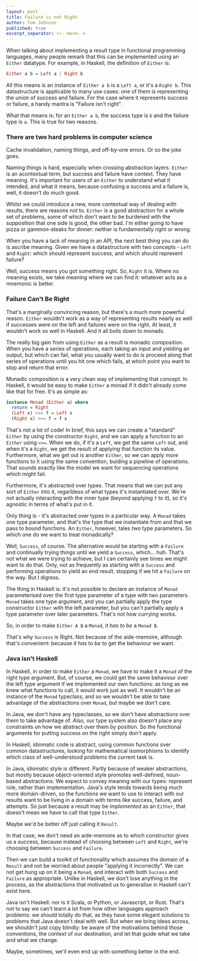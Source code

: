 ```yaml
---
layout: post
title: Failure is not Right
author: Tom Johnson
published: true
excerpt_separator: <!--more-->
---
```


When talking about implementing a result type in functional programming languages, many people remark that this can be implemented using an `Either` datatype. For example, in Haskell, the definition of `Either` is:

```haskell
Either a b = Left a | Right b
```

All this means is an instance of `Either a b` is a `Left a`, or it's a `Right b`. This datastructure is applicable to many use cases: one of them is representing the union of success and failure. For the case where it represents success or failure, a handy mantra is "Failure isn't right".

What that means is: for an `Either a b`, the success type is `b` and the failure type is `a`. This is true for two reasons.

<!--more-->

### There are two hard problems in computer science

Cache invalidation, naming things, and off-by-one errors. Or so the joke goes.

Naming things is hard, especially when crossing abstraction layers. `Either` is an acontextual term, but success and failure have context. They have meaning. It's important for users of an `Either` to understand what it intended, and what it means, because confusing a success and a failure is, well, it doesn't do much good.

Whilst we could introduce a new, more contextual way of dealing with results, there are reasons not to. `Either` is a good abstraction for a whole set of problems, some of which don't want to be burdened with the supposition that one side is good, the other bad. I'm either going to have pizza or gammon-steaks for dinner: neither is fundamentally right or wrong. 

When you have a lack of meaning in an API, the next best thing you can do is ascribe meaning. Given we have a datastructure with two concepts - `Left` and `Right`: which should represent success, and which should represent failure?

Well, success means you got something right. So, `Right` it is. Where no meaning exists, we take meaning where we can find it: whatever acts as a mnemonic is better.

### Failure Can't Be Right

That's a marginally convincing reason, but there's a much more powerful reason. `Either` wouldn't work as a way of representing results nearly as well if successes were on the left and failures were on the right. At least, it wouldn't work so well in Haskell. And it all boils down to monads.

The really big gain from using `Either` as a result is monadic composition. When you have a series of operations, each taking an input and yielding an output, but which can fail, what you usually want to do is proceed along that series of operations until you hit one which fails, at which point you want to stop and return that error.

Monadic composition is a very clean way of implementing that concept. In Haskell, it would be easy to make `Either` a monad if it didn't already come like that for free. It's as simple as:

```haskell
instance Monad (Either a) where
  return = Right
  (Left x) >>= f = Left x
  (Right x) >>= f = f x
```

That's not a lot of code! In brief, this says we can create a "standard" `Either` by using the constructor `Right`, and we can apply a function to an `Either` using `>>=`. When we do, if it's a `Left`, we get the same `Left` out, and when it's a `Right`, we get the result of applying that function its value. Furthermore, what we get out is another `Either`, so we can apply more functions to it using the same convention, buiding a pipwline of operations. That sounds exactly like the model we want for sequencing operations which might fail.

Furthermore, it's abstracted over types. That means that we can put any sort of `Either` into it, regarldess of what types it's instantiated over. We're not actually interacting with the inner type (beyond applying `f` to it), so it's agnostic in terms of what's put in it.

Only thing is - it's abstracted over types in a particular way. A `Monad` takes *one* type parameter, and that's the type that we instantiate from and that we pass to bound functions. An `Either`, however, tales *two* type parameters. So which one do we want to treat monadically?

Well, `Success`, of course. The alternative would be starting with a `Failure` and continually trying things until we yield a `Success`, which... huh. That's not what we were trying to achieve, but I can certainly see times we might want to do that. Only, not as frequently as starting with a `Success` and performing operations to yield an end result, stopping if we hit a `Failure` on the way. But I digress.

The thing in Haskell is: it's not possible to declare an instance of `Monad` parameterised over the first type parameter of a type with two parameters. `Monad` takes one type argument, and you can partially apply the type constructor `Either` with the left parameter, but you can't partially apply a type parameter over later parameters. That's not how currying works.

So, in order to make `Either A B` a `Monad`, *it has to be* a `Monad B`.

That's why `Success` is Right. Not because of the aide-memoire, although that's convenient: because *it has to be* to get the behaviour we want.

### Java isn't Haskell

In Haskell, in order to make `Either` a `Monad`, we have to make it a `Monad` of the right type argument. But, of course, we could get the same behaviour over the left type argument if we implemented our own functions: as long as we knew what functions to call, it would work just as well. It wouldn't be an instance of the `Monad` typeclass, and so we wouldn't be able to take advantage of the abstractions over `Monad`, but maybe we don't care.

In Java, we don't have any typeclasses, so we don't have abstractions over them to take advantage of. Also, our type system also doesn't place any constraints on how we abstract over them by position. So the functional arguments for putting success on the right simply don't apply.

In Haskell, idiomatic code is abstract, using common functions over common datastructures, looking for mathematical isomorphisms to identify which class of well-understood problems the current task is.

In Java, idiomatic style is different. Partly because of weaker abstractions, but mostly because object-oriented style promotes well-defined, noun-based abstractions. We expect to convey meaning with our types: represent role, rather than implementation. Java's style tends towards being much more domain-driven, so the functions we want to use to interact with our results want to be living in a domain with terms like success, failure, and attempts. So just because a result may be *implemented* as an `Either`, that doesn't mean we have to call that type `Either`.

Maybe we'd be better off just calling it `Result`.

In that case, we don't need an aide-memoire as to which constructor gives us a success, because instead of choosing between `Left` and `Right`, we're choosing between `Success` and `Failure`.

Then we can build a toolkit of functionality which assumes the domain of a `Result` and not be worried about people "applying it incorrectly". We can not get hung up on it being a `Monad`, and interact with both `Success` and `Failure` as appropriate. Unlike in Haskell, we don't lose anything in the process, as the abstractions that motivated us to generalise in Haskell can't exist here.

Java isn't Haskell: nor is it Scala, or Python, or Javascript, or Rust. That's not to say we can't learn a lot from how other languages approach problems: we should totally do that, as they have some elegant solutions to problems that Java doesn't deal with well. But when we bring ideas across, we shouldn't just copy blindly: be aware of the motivations behind those conventions, the context of our destination, and let that guide what we take and what we change.

Maybe, sometimes, we'll even end up with something better in the end.
